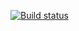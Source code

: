 [![Build status](https://ci.appveyor.com/api/projects/status/t2480lrpqh5tte2d?svg=true)](https://ci.appveyor.com/project/Burdada/bdd)